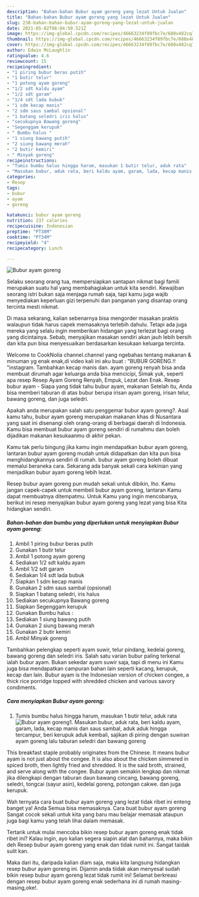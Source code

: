 ```yaml
---
description: "Bahan-bahan Bubur ayam goreng yang lezat Untuk Jualan"
title: "Bahan-bahan Bubur ayam goreng yang lezat Untuk Jualan"
slug: 238-bahan-bahan-bubur-ayam-goreng-yang-lezat-untuk-jualan
date: 2021-05-02T06:04:50.521Z
image: https://img-global.cpcdn.com/recipes/46663234f89fbc7e/680x482cq70/bubur-ayam-goreng-foto-resep-utama.jpg
thumbnail: https://img-global.cpcdn.com/recipes/46663234f89fbc7e/680x482cq70/bubur-ayam-goreng-foto-resep-utama.jpg
cover: https://img-global.cpcdn.com/recipes/46663234f89fbc7e/680x482cq70/bubur-ayam-goreng-foto-resep-utama.jpg
author: Edwin McLaughlin
ratingvalue: 4.6
reviewcount: 15
recipeingredient:
- "1 piring bubur beras putih"
- "1 butir telur"
- "1 potong ayam goreng"
- "1/2 sdt kaldu ayam"
- "1/2 sdt garam"
- "1/4 sdt lada bubuk"
- "1 sdm kecap manis"
- "2 sdm saus sambal opsional"
- "1 batang seledri iris halus"
- "secukupnya Bawang goreng"
- "Segenggam kerupuk"
- " Bumbu halus "
- "1 siung bawang putih"
- "2 siung bawang merah"
- "2 butir kemiri"
- " Minyak goreng"
recipeinstructions:
- "Tumis bumbu halus hingga harum, masukan 1 butir telur, aduk rata"
- "Masukan bubur, aduk rata, beri kaldu ayam, garam, lada, kecap manis dan saus sambal, aduk aduk hingga tercampur, beri kerupuk aduk kembali, sajikan di piring dengan suwiran ayam goreng lalu taburan seledri dan bawang goreng"
categories:
- Resep
tags:
- bubur
- ayam
- goreng

katakunci: bubur ayam goreng 
nutrition: 237 calories
recipecuisine: Indonesian
preptime: "PT38M"
cooktime: "PT34M"
recipeyield: "4"
recipecategory: Lunch

---
```



![Bubur ayam goreng](https://img-global.cpcdn.com/recipes/46663234f89fbc7e/680x482cq70/bubur-ayam-goreng-foto-resep-utama.jpg)

Selaku seorang orang tua, mempersiapkan santapan nikmat bagi famili merupakan suatu hal yang membahagiakan untuk kita sendiri. Kewajiban seorang istri bukan saja menjaga rumah saja, tapi kamu juga wajib menyediakan keperluan gizi terpenuhi dan panganan yang disantap orang tercinta mesti nikmat.

Di masa  sekarang, kalian sebenarnya bisa mengorder masakan praktis walaupun tidak harus capek memasaknya terlebih dahulu. Tetapi ada juga mereka yang selalu ingin memberikan hidangan yang terlezat bagi orang yang dicintainya. Sebab, menyajikan masakan sendiri akan jauh lebih bersih dan kita pun bisa menyesuaikan berdasarkan kesukaan keluarga tercinta. 

Welcome to CookNolia channel.channel yang ngebahas tentang makanan &amp; minuman yg enak enak,di video kali ini aku buat : &#34;BUBUR GORENG.!! &#34;instagram. Tambahkan kecap manis dan. ayam goreng renyah bisa anda membuat dirumah agar keluarga anda bisa mencicipi, Simak yuk, seperti apa resep Resep Ayam Goreng Renyah, Empuk, Lezat dan Enak. Resep bubur ayam - Siapa yang tidak tahu bubur ayam, makanan Setelah itu, Anda bisa memberi taburan di atas bubur berupa irisan ayam goreng, irisan telur, bawang goreng, dan juga seledri.

Apakah anda merupakan salah satu penggemar bubur ayam goreng?. Asal kamu tahu, bubur ayam goreng merupakan makanan khas di Nusantara yang saat ini disenangi oleh orang-orang di berbagai daerah di Indonesia. Kamu bisa membuat bubur ayam goreng sendiri di rumahmu dan boleh dijadikan makanan kesukaanmu di akhir pekan.

Kamu tak perlu bingung jika kamu ingin mendapatkan bubur ayam goreng, lantaran bubur ayam goreng mudah untuk didapatkan dan kita pun bisa menghidangkannya sendiri di rumah. bubur ayam goreng boleh dibuat memalui beraneka cara. Sekarang ada banyak sekali cara kekinian yang menjadikan bubur ayam goreng lebih lezat.

Resep bubur ayam goreng pun mudah sekali untuk dibikin, lho. Kamu jangan capek-capek untuk membeli bubur ayam goreng, lantaran Kamu dapat membuatnya ditempatmu. Untuk Kamu yang ingin mencobanya, berikut ini resep menyajikan bubur ayam goreng yang lezat yang bisa Kita hidangkan sendiri.

<!--inarticleads1-->

##### Bahan-bahan dan bumbu yang diperlukan untuk menyiapkan Bubur ayam goreng:

1. Ambil 1 piring bubur beras putih
1. Gunakan 1 butir telur
1. Ambil 1 potong ayam goreng
1. Sediakan 1/2 sdt kaldu ayam
1. Ambil 1/2 sdt garam
1. Sediakan 1/4 sdt lada bubuk
1. Siapkan 1 sdm kecap manis
1. Gunakan 2 sdm saus sambal (opsional)
1. Siapkan 1 batang seledri, iris halus
1. Sediakan secukupnya Bawang goreng
1. Siapkan Segenggam kerupuk
1. Gunakan  Bumbu halus :
1. Sediakan 1 siung bawang putih
1. Gunakan 2 siung bawang merah
1. Gunakan 2 butir kemiri
1. Ambil  Minyak goreng


Tambahkan pelengkap seperti ayam suwir, telur pindang, kedelai goreng, bawang goreng dan seledri iris. Salah satu varian bubur paling terkenal ialah bubur ayam. Bukan sekedar ayam suwir saja, tapi di menu ini Kamu juga bisa mendapatkan campuran bahan lain seperti kacang, kerupuk, kecap dan lain. Bubur ayam is the Indonesian version of chicken congee, a thick rice porridge topped with shredded chicken and various savory condiments. 

<!--inarticleads2-->

##### Cara menyiapkan Bubur ayam goreng:

1. Tumis bumbu halus hingga harum, masukan 1 butir telur, aduk rata
<img src="https://img-global.cpcdn.com/steps/24afde52bdb190c7/160x128cq70/bubur-ayam-goreng-langkah-memasak-1-foto.jpg" alt="Bubur ayam goreng">1. Masukan bubur, aduk rata, beri kaldu ayam, garam, lada, kecap manis dan saus sambal, aduk aduk hingga tercampur, beri kerupuk aduk kembali, sajikan di piring dengan suwiran ayam goreng lalu taburan seledri dan bawang goreng


This breakfast staple probably originates from the Chinese. It means bubur ayam is not just about the congee. It is also about the chicken simmered in spiced broth, then lightly fried and shredded. It is the said broth, strained, and serve along with the congee. Bubur ayam semakin lengkap dan nikmat jika dilengkapi dengan taburan daun bawang cincang, bawang goreng, seledri, tongcai (sayur asin), kedelai goreng, potongan cakwe. dan juga kerupuk. 

Wah ternyata cara buat bubur ayam goreng yang lezat tidak ribet ini enteng banget ya! Anda Semua bisa memasaknya. Cara buat bubur ayam goreng Sangat cocok sekali untuk kita yang baru mau belajar memasak ataupun juga bagi kamu yang telah lihai dalam memasak.

Tertarik untuk mulai mencoba bikin resep bubur ayam goreng enak tidak ribet ini? Kalau ingin, ayo kalian segera siapin alat dan bahannya, maka bikin deh Resep bubur ayam goreng yang enak dan tidak rumit ini. Sangat taidak sulit kan. 

Maka dari itu, daripada kalian diam saja, maka kita langsung hidangkan resep bubur ayam goreng ini. Dijamin anda tiidak akan menyesal sudah bikin resep bubur ayam goreng lezat tidak rumit ini! Selamat berkreasi dengan resep bubur ayam goreng enak sederhana ini di rumah masing-masing,oke!.


